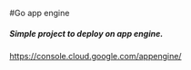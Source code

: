 #Go app engine

##### Simple project to deploy on app engine.

https://console.cloud.google.com/appengine/


